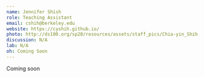 ```yaml
---
name: Jennifer Shish
role: Teaching Assistant
email: cshih@berkeley.edu
website: https://cyshih.github.io/
photo: http://ds100.org/sp20/resources/assets/staff_pics/Chia-yin_Shih.jpg
discussion: N/A
lab: N/A
oh: Coming Soon
---
```


Coming soon
